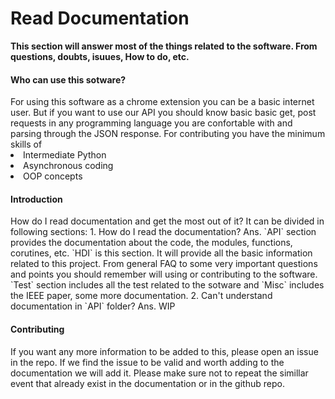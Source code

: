 # Read Documentation
<b>This section will answer most of the things related to the software. From questions, doubts, isuues, How to do, etc. </b>
<h4>Who can use this sotware?</h4>
For using this software as a chrome extension you can be a basic internet user. But if you want to use our API you should know basic basic get, post requests in any programming language you are confortable with and parsing through the JSON response. For contributing you have the minimum skills of
<li>Intermediate Python</li>
<li>Asynchronous coding</li>
<li>OOP concepts</li>
<h4>Introduction</h4>
How do I read documentation and get the most out of it? 
It can be divided in following sections:
1. How do I read the documentation?
Ans. `API` section provides the documentation about the code, the modules, functions, corutines, etc. `HDI` is this section. It will provide all the basic information related to this project. From general FAQ to some very important questions and points you should remember will using or contributing to the software. `Test` section includes all the test related to the sotware and `Misc` includes the IEEE paper, some more documentation.
2. Can't understand documentation in `API` folder?
Ans. WIP
<h4>Contributing</h4>
If you want any more information to be added to this, please open an issue in the repo. If we find the issue to be valid and worth adding to the documentation we will add it. Please make sure not to repeat the simillar event that already exist in the documentation or in the github repo. 
